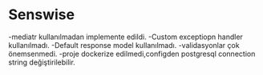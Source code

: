 # Senswise

-mediatr kullanılmadan implemente edildi.
-Custom exceptiopn handler kullanılmadı.
-Default response model kullanılmadı. 
-validasyonlar çok önemsenmedi.
-proje dockerize edilmedi,configden postgresql connection string değiştirilebilir.
